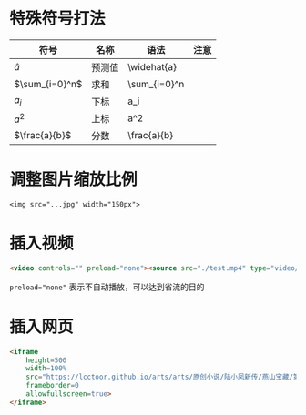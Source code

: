 # 特殊符号打法

| 符号             | 名称   | 语法         | 注意 |
| ---------------- | ------ | ------------ | ---- |
| $\widehat{a}$  | 预测值 | \widehat{a}  |      |
| $\sum_{i=0}^n$ | 求和   | \sum_{i=0}^n |      |
| $a_i$          | 下标   | a_i          |      |
| $a^2$          | 上标   | a^2          |      |
| $\frac{a}{b}$  | 分数   | \frac{a}{b}  |      |

# 调整图片缩放比例

```
<img src="...jpg" width="150px">
```

# 插入视频

```markdown
<video controls="" preload="none"><source src="./test.mp4" type="video/mp4"></videos>
```

`preload="none"` 表示不自动播放，可以达到省流的目的

# 插入网页

```markdown
<iframe
    height=500
    width=100% 
    src="https://lcctoor.github.io/arts/arts/原创小说/陆小凤新传/燕山宝藏/第一章" 
    frameborder=0 
    allowfullscreen=true>
</iframe>
```
